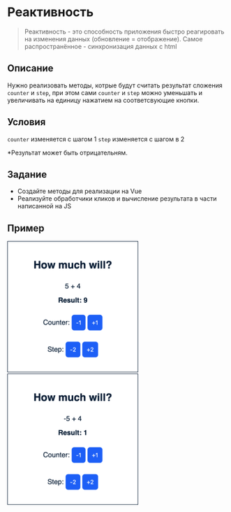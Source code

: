 # Реактивность

> Реактивность - это способность приложения быстро реагировать на изменения данных (обновление = отображение). Самое распространённое - синхронизация данных с html

## Описание

Нужно реализовать методы, котрые будут считать результат сложения `counter` и `step`, при этом сами `counter` и `step` можно уменьшать и увеличивать на единицу нажатием на соответсвующие кнопки.

## Условия

`counter` изменяется с шагом 1
`step` изменяется с шагом в 2

*Результат может быть отрицательням.

## Задание

- Создайте методы для реализации на Vue
- Реализуйте обработчики кликов и вычисление результата в части написанной на JS

## Пример

<img src="./image/example-1.png" width="300" alt="Сколько получится?"> <img src="./image/example-2.png" width="300" alt="Сколько получится?">
